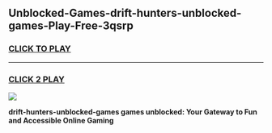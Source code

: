 
## Unblocked-Games-drift-hunters-unblocked-games-Play-Free-3qsrp
<h3>
<a href="https://premium76.site?title=drift-hunters-unblocked-games&ref=09A">CLICK TO PLAY</a></h3>
<hr>

<h3>
<a href="https://premium76.site?title=drift-hunters-unblocked-games&ref=09A">CLICK 2 PLAY</a>
  
</h3>

<a href="https://premium76.site?title=drift-hunters-unblocked-games&ref=09A"><img src="https://clearcache.store/games.png"></a>


**drift-hunters-unblocked-games games unblocked: Your Gateway to Fun and Accessible Online Gaming**
